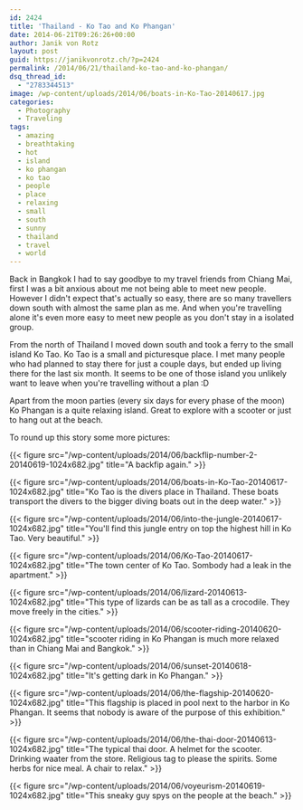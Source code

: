 ```yaml
---
id: 2424
title: 'Thailand - Ko Tao and Ko Phangan'
date: 2014-06-21T09:26:26+00:00
author: Janik von Rotz
layout: post
guid: https://janikvonrotz.ch/?p=2424
permalink: /2014/06/21/thailand-ko-tao-and-ko-phangan/
dsq_thread_id:
  - "2783344513"
image: /wp-content/uploads/2014/06/boats-in-Ko-Tao-20140617.jpg
categories:
  - Photography
  - Traveling
tags:
  - amazing
  - breathtaking
  - hot
  - island
  - ko phangan
  - ko tao
  - people
  - place
  - relaxing
  - small
  - south
  - sunny
  - thailand
  - travel
  - world
---
```

Back in Bangkok I had to say goodbye to my travel friends from Chiang Mai, first I was a bit anxious about me not being able to meet new people. However I didn't expect that's actually so easy, there are so many travellers down south with almost the same plan as me. And when you're travelling alone it's even more easy to meet new people as you don't stay in a isolated group.
<!--more-->
From the north of Thailand I moved down south and took a ferry to the small island Ko Tao. Ko Tao is a small and picturesque place. I met many people who had planned to stay there for just a couple days, but ended up living there for the last six month. It seems to be one of those island you unlikely want to leave when you're travelling without a plan :D

Apart from the moon parties (every six days for every phase of the moon) Ko Phangan is a quite relaxing island. Great to explore with a scooter or just to hang out at the beach.

To round up this story some more pictures:

{{< figure src="/wp-content/uploads/2014/06/backflip-number-2-20140619-1024x682.jpg" title="A backfip again." >}}

{{< figure src="/wp-content/uploads/2014/06/boats-in-Ko-Tao-20140617-1024x682.jpg" title="Ko Tao is the divers place in Thailand. These boats transport the divers to the bigger diving boats out in the deep water." >}}

{{< figure src="/wp-content/uploads/2014/06/into-the-jungle-20140617-1024x682.jpg" title="You'll find this jungle entry on top the highest hill in Ko Tao. Very beautiful." >}}

{{< figure src="/wp-content/uploads/2014/06/Ko-Tao-20140617-1024x682.jpg" title="The town center of Ko Tao. Sombody had a leak in the apartment." >}}

{{< figure src="/wp-content/uploads/2014/06/lizard-20140613-1024x682.jpg" title="This type of lizards can be as tall as a crocodile. They move freely in the cities." >}}

{{< figure src="/wp-content/uploads/2014/06/scooter-riding-20140620-1024x682.jpg" title="scooter riding in Ko Phangan is much more relaxed than in Chiang Mai and Bangkok." >}}

{{< figure src="/wp-content/uploads/2014/06/sunset-20140618-1024x682.jpg" title="It's getting dark in Ko Phangan." >}}

{{< figure src="/wp-content/uploads/2014/06/the-flagship-20140620-1024x682.jpg" title="This flagship is placed in pool next to the harbor in Ko Phangan. It seems that nobody is aware of the purpose of this exhibition." >}}

{{< figure src="/wp-content/uploads/2014/06/the-thai-door-20140613-1024x682.jpg" title="The typical thai door. A helmet for the scooter. Drinking waater from the store. Religious tag to please the spirits. Some herbs for nice meal. A chair to relax." >}}

{{< figure src="/wp-content/uploads/2014/06/voyeurism-20140619-1024x682.jpg" title="This sneaky guy spys on the people at the beach." >}}
